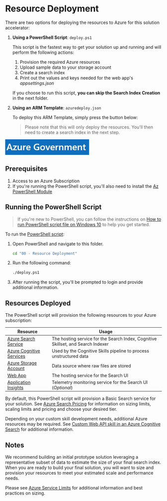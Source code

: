# Resource Deployment

There are two options for deploying the resources to Azure for this solution accelerator:

1. **Using a PowerShell Script**: `deploy.ps1`

    This script is the fastest way to get your solution up and running and will perform the following actions:

    1. Provision the required Azure resources
    2. Upload sample data to your storage account
    3. Create a search index
    4. Print out the values and keys needed for the web app's *appsettings.json*

    If you choose to run this script, **you can skip the Search Index Creation** in the next folder.

1. **Using an ARM Template**: `azuredeploy.json`

    To deploy this ARM Template, simply press the button below:

    > Please note that this will only deploy the resources. You'll then need to create a search index in the next step.

 [![Deploy to Azure](../images/AzureGov.JPG)](https://portal.azure.us/#create/Microsoft.Template/uri/https%3A%2F%2Fraw.githubusercontent.com%2Fsmallangi%2Fazure-search-knowledge-mining%2Fmain%2Fazuredeploy.json)

## Prerequisites

1. Access to an Azure Subscription
1. If you're running the PowerShell script, you'll also need to install the [Az PowerShell Module](https://docs.microsoft.com/powershell/azure/install-az-ps)

## Running the PowerShell Script

> If you're new to PowerShell, you can follow the instructions on [How to run PowerShell script file on Windows 10](https://www.windowscentral.com/how-create-and-run-your-first-powershell-script-file-windows-10) to help you get started.

To run the [PowerShell script](./deploy.ps1):

1. Open PowerShell and navigate to this folder.

    ```cmd
    cd "00 - Resource Deployment"
    ```

2. Run the following command:

    ```cmd
    ./deploy.ps1
    ```

3. After running the script, you'll be prompted to login and provide additional information.

## Resources Deployed

The PowerShell script will provision the following resources to your Azure subscription:

| Resource              | Usage                                                                                     |
|-----------------------|-------------------------------------------------------------------------------------------|
| [Azure Search Service](https://azure.microsoft.com/en-us/services/search/)  | The hosting service for the Search Index, Cognitive Skillset, and Search Indexer          |
| [Azure Cognitive Services](https://docs.microsoft.com/en-us/azure/search/cognitive-search-attach-cognitive-services)	| Used by the Cognitive Skills pipeline to process unstructured data	|
|[Azure Storage Account](https://azure.microsoft.com/en-us/services/storage/?v=18.24) | Data source where raw files are stored                                                     |
| [Web App](https://azure.microsoft.com/en-us/services/app-service/web/)               | The hosting service for the Search UI                                                     |
| [Application Insights](https://azure.microsoft.com/en-us/services/monitor/)  | Telemetry monitoring service for the Search UI (*Optional*)									|

By default, this PowerShell script will provision a Basic Search service for your solution. See [Azure Search Pricing](https://azure.microsoft.com/en-us/pricing/details/search/) for information on sizing limits, scaling limits and pricing and choose your desired tier. 

Depending on your custom skill development needs, additional Azure resources may be required.  See  [Custom Web API skill in an Azure Cognitive Search](https://docs.microsoft.com/en-us/azure/search/cognitive-search-custom-skill-web-api)  for additional information.

## Notes

We recommend building an initial prototype solution leveraging a representative subset of data to estimate the size of your final search index.  When you are ready to build your final solution, you will want to size and provision your resources to meet your estimated scale and performance needs.

Please see [Azure Service Limits](https://docs.microsoft.com/en-us/azure/search/search-limits-quotas-capacity) for additional information and best practices on sizing.